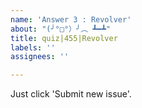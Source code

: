 ```yaml
---
name: 'Answer 3 : Revolver'
about: "(╯°□°）╯︵ ┻━┻"
title: quiz|455|Revolver
labels: ''
assignees: ''

---
```


Just click 'Submit new issue'.
